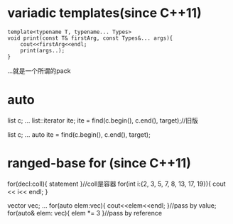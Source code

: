 # variadic templates(since C++11)
```void(){}
template<typename T, typename... Types>
void print(const T& firstArg, const Types&... args){
    cout<<firstArg<<endl;
    print(args..);
}
```

...就是一个所谓的pack

# auto
list<string> c;
...
list<string>::iterator ite;
ite = find(c.begin(), c.end(), target);//旧版

list<string> c;
...
auto ite = find(c.begin(), c.end(), target);

# ranged-base for (since C++11)
for(decl:coll){
    statement
}//coll是容器
for(int i:{2, 3, 5, 7, 8, 13, 17, 19}){
    cout << i<< endl;
}

vector<double> vec;
...
for(auto elem:vec){
    cout<<elem<<endl;
}//pass by value;
for(auto& elem: vec){
    elem *= 3
}//pass by reference